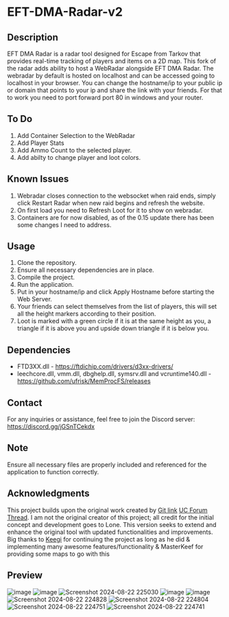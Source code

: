 

# EFT-DMA-Radar-v2

## Description
EFT DMA Radar is a radar tool designed for Escape from Tarkov that provides real-time tracking of players and items on a 2D map. This fork of the radar adds ability to host a WebRadar alongside EFT DMA Radar. The webradar by default is hosted on localhost and can be accessed going to localhost in your browser. You can change the hostname/ip to your public ip or domain that points to your ip and share the link with your friends. For that to work you need to port forward port 80 in windows and your router.

## To Do
1. Add Container Selection to the WebRadar
2. Add Player Stats
3. Add Ammo Count to the selected player.
4. Add abilty to change player and loot colors.


## Known Issues
1. Webradar closes connection to the websocket when raid ends, simply click Restart Radar when new raid begins and refresh the website.
2. On first load you need to Refresh Loot for it to show on webradar.
3. Containers are for now disabled, as of the 0.15 update there has been some changes I need to address.
   
## Usage
1. Clone the repository.
2. Ensure all necessary dependencies are in place.
3. Compile the project.
4. Run the application.
5. Put in your hostname/ip and click Apply Hostname before starting the Web Server.
6. Your friends can select themselves from the list of players, this will set all the height markers according to their position.
7. Loot is marked with a green circle if it is at the same height as you, a triangle if it is above you and upside down triangle if it is below you.

## Dependencies
- FTD3XX.dll - https://ftdichip.com/drivers/d3xx-drivers/
- leechcore.dll, vmm.dll, dbghelp.dll, symsrv.dll and vcruntime140.dll - https://github.com/ufrisk/MemProcFS/releases

## Contact
For any inquiries or assistance, feel free to join the Discord server: https://discord.gg/jGSnTCekdx

## Note
Ensure all necessary files are properly included and referenced for the application to function correctly.

## Acknowledgments
This project builds upon the original work created by [Git link](https://github.com/6b45/eft-dma-radar-1) [UC Forum Thread](https://www.unknowncheats.me/forum/escape-from-tarkov/482418-2d-map-dma-radar-wip.html). I am not the original creator of this project; all credit for the initial concept and development goes to Lone. This version seeks to extend and enhance the original tool with updated functionalities and improvements. Big thanks to [Keegi](https://github.com/HuiTeab/) for continuing the project as long as he did & implementing many awesome features/functionality & MasterKeef for providing some maps to go with this

## Preview
![image](https://github.com/xx0m/EFT-DMA-Radar-v2/assets/63579245/9e55038f-8095-4680-9d3f-b14f44046276)
![image](https://github.com/xx0m/EFT-DMA-Radar-v2/assets/63579245/7a1f9f18-6373-4386-bd42-6666c04aa9f3)
![Screenshot 2024-08-22 225030](https://github.com/user-attachments/assets/8707f371-95a6-4b12-9dc9-600f36094128)
![image](https://github.com/xx0m/EFT-DMA-Radar-v2/assets/63579245/910ab73b-c633-4dc8-9753-a0f74b34b976)
![image](https://github.com/xx0m/EFT-DMA-Radar-v2/assets/63579245/9c7c5388-9e9b-4895-bd3a-2c8e137d17e6)
![Screenshot 2024-08-22 224828](https://github.com/user-attachments/assets/c50dae4b-ee1f-4970-b2d6-1a85638fcc70)
![Screenshot 2024-08-22 224804](https://github.com/user-attachments/assets/24984699-579d-48a5-92e9-6b66754d903e)
![Screenshot 2024-08-22 224751](https://github.com/user-attachments/assets/297c8847-4402-4434-a343-e4c50d842c23)
![Screenshot 2024-08-22 224741](https://github.com/user-attachments/assets/dd971770-cd78-48dd-85ec-ba29a3f42219)
